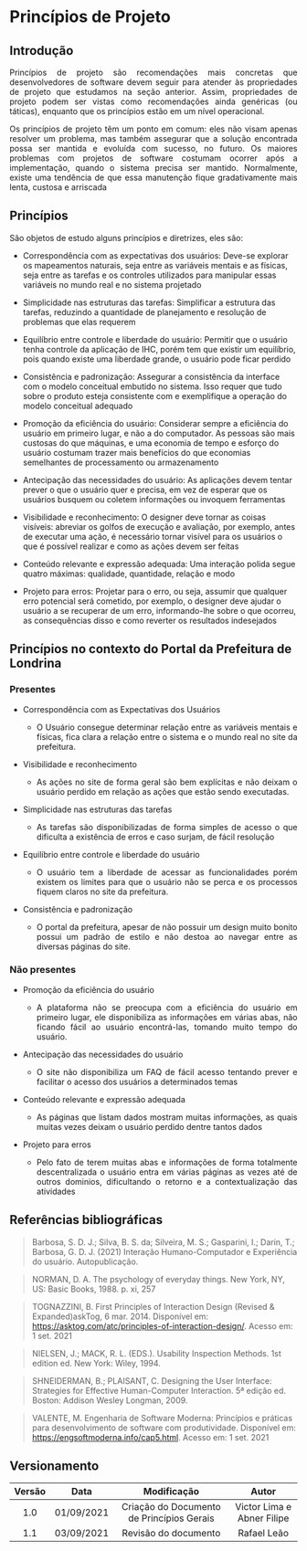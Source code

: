 # Princípios de Projeto

## Introdução

<p align = "justify">
Princípios de projeto são recomendações mais concretas que desenvolvedores de software devem seguir para atender às propriedades de projeto que estudamos na seção anterior. Assim, propriedades de projeto podem ser vistas como recomendações ainda genéricas (ou táticas), enquanto que os princípios estão em um nível operacional.
</p>
<p  align = "justify">
Os princípios de projeto têm um ponto em comum: eles não visam apenas resolver um problema, mas também assegurar que a solução encontrada possa ser mantida e evoluída com sucesso, no futuro. Os maiores problemas com projetos de software costumam ocorrer após a implementação, quando o sistema precisa ser mantido. Normalmente, existe uma tendência de que essa manutenção fique gradativamente mais lenta, custosa e arriscada
</p>

## Princípios

<p  align = "justify">
 São objetos de estudo alguns princípios e diretrizes, eles são:
</p>

- Correspondência com as expectativas dos usuários: Deve-se explorar os mapeamentos naturais, seja entre as variáveis mentais e as físicas, seja entre as tarefas e os controles utilizados para manipular essas variáveis no mundo real e no sistema projetado

- Simplicidade nas estruturas das tarefas: Simplificar a estrutura das tarefas, reduzindo a quantidade de planejamento e resolução de problemas que elas requerem

- Equilíbrio entre controle e liberdade do usuário: Permitir que o usuário tenha controle da aplicação de IHC, porém tem que existir um equilíbrio, pois quando existe uma liberdade grande, o usuário pode ficar perdido

- Consistência e padronização: Assegurar a consistência da interface com o modelo conceitual embutido no sistema. Isso requer que tudo sobre o produto esteja consistente com e exemplifique a operação do modelo conceitual adequado

- Promoção da eficiência do usuário: Considerar sempre a eficiência do usuário em primeiro lugar, e não a do computador. As pessoas são mais custosas do que máquinas, e uma economia de tempo e esforço do usuário costumam trazer mais benefícios do que economias semelhantes de processamento ou armazenamento

- Antecipação das necessidades do usuário: As aplicações devem tentar prever o que o usuário quer e precisa, em vez de esperar que os usuários busquem ou coletem informações ou invoquem ferramentas

- Visibilidade e reconhecimento: O designer deve tornar as coisas visíveis: abreviar os golfos de execução e avaliação, por exemplo, antes de executar uma ação, é necessário tornar visível para os usuários o que é possível realizar e como as ações devem ser feitas

- Conteúdo relevante e expressão adequada: Uma interação polida segue quatro máximas: qualidade, quantidade, relação e modo

- Projeto para erros: Projetar para o erro, ou seja, assumir que qualquer erro potencial será cometido, por exemplo, o designer deve ajudar o usuário a se recuperar de um erro, informando-lhe sobre o que ocorreu, as consequências disso e como reverter os resultados indesejados

## Princípios no contexto do Portal da Prefeitura de Londrina

### Presentes

- Correspondência com as Expectativas dos Usuários

  - <p style="text-align: justify">O Usuário consegue determinar relação entre as variáveis mentais e físicas, fica clara a relação entre o sistema e o mundo real no site da prefeitura.</p>

- Visibilidade e reconhecimento

  - <p style="text-align: justify">As ações no site de forma geral são bem explícitas e não deixam o usuário perdido em relação as ações que estão sendo executadas.<p>

- Simplicidade nas estruturas das tarefas

  - <p style="text-align: justify">As tarefas são disponibilizadas de forma simples de acesso o que dificulta a existência de erros e caso surjam, de fácil resolução</p>

- Equilíbrio entre controle e liberdade do usuário

  - <p style="text-align: justify">O usuário tem a liberdade de acessar as funcionalidades porém existem os limites para que o usuário não se perca e os processos fiquem claros no site da prefeitura.</p>

- Consistência e padronização
  - <p style="text-align: justify">O portal da prefeitura, apesar de não possuir um design muito bonito possui um padrão de estilo e não destoa ao navegar entre as diversas páginas do site.</p>

### Não presentes

- Promoção da eficiência do usuário

  - <p style="text-align: justify">A plataforma não se preocupa com a eficiência do usuário em primeiro lugar, ele disponibiliza as informações em várias abas, não ficando fácil ao usuário encontrá-las, tomando muito tempo do usuário.</p>

- Antecipação das necessidades do usuário

  - <p style="text-align: justify">O site não disponibiliza um FAQ de fácil acesso tentando prever e facilitar o acesso dos usuários a determinados temas</p>

- Conteúdo relevante e expressão adequada

  - <p style="text-align: justify">As páginas que listam dados mostram muitas informações, as quais muitas vezes deixam o usuário perdido dentre tantos dados</p>

- Projeto para erros
  - <p style="text-align: justify">Pelo fato de terem muitas abas e informações de forma totalmente descentralizada o usuário entra em várias páginas as vezes até de outros dominios, dificultando o retorno e a contextualização das atividades</p>

## Referências bibliográficas

> Barbosa, S. D. J.; Silva, B. S. da; Silveira, M. S.; Gasparini, I.; Darin, T.; Barbosa, G. D. J. (2021) Interação Humano-Computador e Experiência do usuário. Autopublicação.

> NORMAN, D. A. The psychology of everyday things. New York, NY, US: Basic Books, 1988. p. xi, 257

> TOGNAZZINI, B. First Principles of Interaction Design (Revised & Expanded)askTog, 6 mar. 2014. Disponível em: <https://asktog.com/atc/principles-of-interaction-design/>. Acesso em: 1 set. 2021

> NIELSEN, J.; MACK, R. L. (EDS.). Usability Inspection Methods. 1st edition ed. New York: Wiley, 1994.

> SHNEIDERMAN, B.; PLAISANT, C. Designing the User Interface: Strategies for Effective Human-Computer Interaction. 5ª edição ed. Boston: Addison Wesley Longman, 2009.

> VALENTE, M. Engenharia de Software Moderna: Princípios e práticas para desenvolvimento de software com produtividade. Disponível em: <https://engsoftmoderna.info/cap5.html>. Acesso em: 1 set. 2021

## Versionamento

| Versão |    Data    |                Modificação                |           Autor            |
| :----: | :--------: | :---------------------------------------: | :------------------------: |
|  1.0   | 01/09/2021 | Criação do Documento de Princípios Gerais | Victor Lima e Abner Filipe |
|  1.1   | 03/09/2021 |           Revisão do documento            |        Rafael Leão         |
